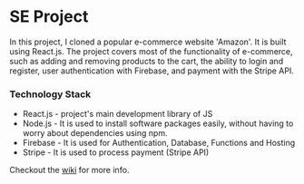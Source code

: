 # SE Project
In this project, I cloned a popular e-commerce website 'Amazon'. It is built using React.js. The project covers most of the functionality of e-commerce, such as adding and removing products to the cart, the ability to login and register, user authentication with Firebase, and payment with the Stripe API.

### Technology Stack
* React.js -  project's main development library of JS 
* Node.js -  It is used to install software packages easily, without having to worry about dependencies using npm.
* Firebase -  It is used for Authentication, Database, Functions and Hosting
* Stripe - It is used to process payment (Stripe API)

Checkout the [wiki](https://github.com/L00kAhead/SE_project/wiki) for more info.
